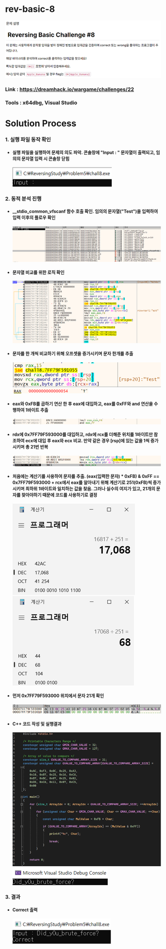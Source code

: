 # **rev-basic-8**

![01](Image/01.PNG?raw=true)
### Link : https://dreamhack.io/wargame/challenges/22
### Tools : x64dbg, Visual Studio

# **Solution Process**
### 1. 실행 파일 동작 확인
  - #### 실행 파일을 실행하여 문제의 의도 파악. 콘솔창에 "Input : " 문자열이 출력되고, 임의의 문자열 입력 시 콘솔창 닫힘
    ![02](Image/02.PNG?raw=true)

### 2. 동적 분석 진행
  - #### __stdio_common_vfscanf 함수 호출 확인. 임의의 문자열("Test")을 입력하여 입력 이후의 플로우 확인
    ![03](Image/03.PNG?raw=true)

  - #### 문자열 비교를 위한 로직 확인
    ![04](Image/04.PNG?raw=true)
    
  - #### 문자를 한 개씩 비교하기 위해 오프셋을 증가시키며 문자 한개를 추출
    ![05](Image/05.PNG?raw=true)
    ![06](Image/06.PNG?raw=true)

  - #### eax와 0xFB를 곱하기 연산 한 후 eax에 대입하고, eax를 0xFF와 and 연산을 수행하여 1바이트 추출
    ![07](Image/07.PNG?raw=true)

  - #### rdx에 0x7FF79F593000를 대입하고, rdx에 rcx를 더해준 위치를 1바이트만 참조하여 ecx에 대입 후 eax와 ecx 비교. 만약 같은 경우 [rsp]에 있는 값을 1씩 증가시키며 총 21번 반복
    ![08](Image/08.PNG?raw=true)

  - #### 처음에는 계산기를 사용하여 문자를 추출. (eax(입력한 문자) * 0xFB) & 0xFF == 0x7FF79F593000 + rcx에서 eax를 알아내기 위해 계산기로 251(0xFB)씩 증가시키며 최하위 1바이트와 일치하는 값을 찾음. 그러나 실수의 여지가 있고, 21개의 문자를 찾아야하기 때문에 코드를 사용하기로 결정
    ![09](Image/09.PNG?raw=true)
    ![10](Image/10.PNG?raw=true)
    
  - #### 먼저 0x7FF79F593000 위치에서 문자 21개 확인
    ![11](Image/11.PNG?raw=true)

  - #### C++ 코드 작성 및 실행결과
    ![12](Image/12.PNG?raw=true)
    ![13](Image/13.PNG?raw=true)
    
### 3. 결과
  - #### Correct 출력
    ![14](Image/14.PNG?raw=true)
